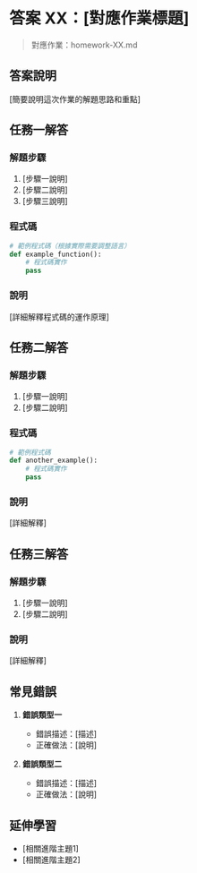 # 答案 XX：[對應作業標題]

> 對應作業：homework-XX.md

## 答案說明

[簡要說明這次作業的解題思路和重點]

## 任務一解答

### 解題步驟

1. [步驟一說明]
2. [步驟二說明]
3. [步驟三說明]

### 程式碼

```python
# 範例程式碼（根據實際需要調整語言）
def example_function():
    # 程式碼實作
    pass
```

### 說明

[詳細解釋程式碼的運作原理]

## 任務二解答

### 解題步驟

1. [步驟一說明]
2. [步驟二說明]

### 程式碼

```python
# 範例程式碼
def another_example():
    # 程式碼實作
    pass
```

### 說明

[詳細解釋]

## 任務三解答

### 解題步驟

1. [步驟一說明]
2. [步驟二說明]

### 說明

[詳細解釋]

## 常見錯誤

1. **錯誤類型一**
   - 錯誤描述：[描述]
   - 正確做法：[說明]

2. **錯誤類型二**
   - 錯誤描述：[描述]
   - 正確做法：[說明]

## 延伸學習

- [相關進階主題1]
- [相關進階主題2]
